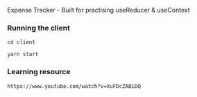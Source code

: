 Expense Tracker - Built for practising useReducer & useContext 

### Running the client
```
cd client
```
```
yarn start
```

### Learning resource 
```
https://www.youtube.com/watch?v=XuFDcZABiDQ
```
